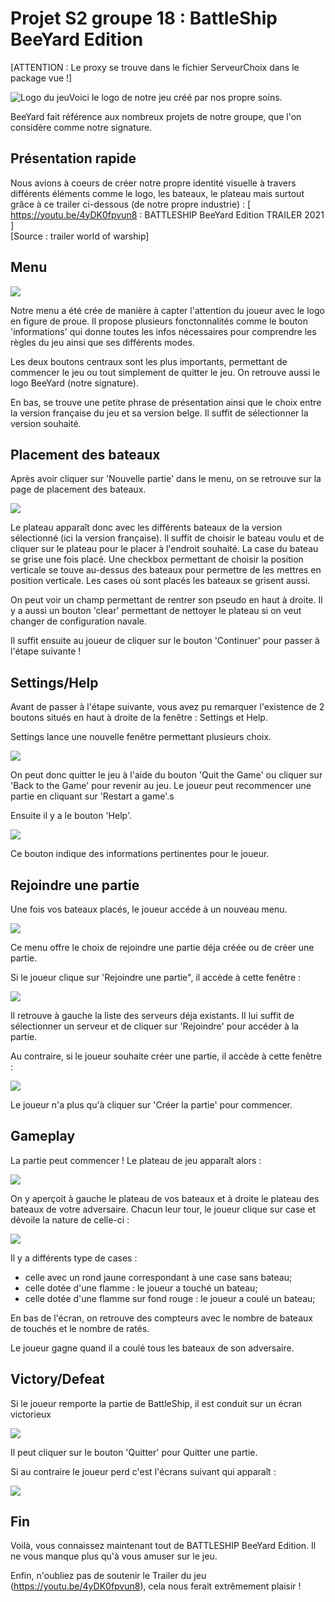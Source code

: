 # Projet S2 groupe 18 : BattleShip BeeYard Edition
[ATTENTION : Le proxy se trouve dans le fichier ServeurChoix dans le package vue !]

![Logo du jeu](img/BattleShip.png)Voici le logo de notre jeu créé par nos propre soins.

BeeYard fait référence aux nombreux projets de notre groupe, que l'on considère comme notre signature.

## Présentation rapide 
Nous avions à coeurs de créer notre propre identité visuelle à travers différents éléments comme le logo, les bateaux, le plateau mais surtout grâce à ce trailer ci-dessous (de notre propre industrie) : [ https://youtu.be/4yDK0fpvun8 : BATTLESHIP BeeYard Edition TRAILER 2021 ]  
[Source : trailer world of warship]
## Menu
![](img/Menu.png)

Notre menu a été crée de manière à capter l'attention du joueur avec le logo en figure de proue. Il propose plusieurs fonctonnalités comme le bouton 'informations' qui donne toutes les infos nécessaires pour comprendre les règles du jeu ainsi que ses différents modes.

Les deux boutons centraux sont les plus importants, permettant de commencer le jeu ou tout simplement de quitter le jeu.
On retrouve aussi le logo BeeYard (notre signature). 

En bas, se trouve une petite phrase de présentation ainsi que le choix entre la version française du jeu et sa version belge. Il suffit de sélectionner la version souhaité.

## Placement des bateaux

Après avoir cliquer sur 'Nouvelle partie' dans le menu, on se retrouve sur la page de placement des bateaux.

![](img/Placer_bateaux.png)

Le plateau apparaît donc avec les différents bateaux de la version sélectionné (ici la version française). Il suffit de choisir le bateau voulu et de cliquer sur le plateau pour le placer à l'endroit souhaité. La case du bateau se grise une fois placé. Une checkbox permettant de choisir la position verticale se touve au-dessus des bateaux pour permettre de les mettres en position verticale. Les cases où sont placés les bateaux se grisent aussi.

On peut voir un champ permettant de rentrer son pseudo en haut à droite. Il y a aussi un bouton 'clear' permettant de nettoyer le plateau si on veut changer de configuration navale.

Il suffit ensuite au joueur de cliquer sur le bouton 'Continuer' pour passer à l'étape suivante !

## Settings/Help

Avant de passer à l'étape suivante, vous avez pu remarquer l'existence de 2 boutons situés en haut à droite de la fenêtre : Settings et Help.

Settings lance une nouvelle fenêtre permettant plusieurs choix.

![](img/Settings.png)

On peut donc quitter le jeu à l'aide du bouton 'Quit the Game' ou 
cliquer sur 'Back to the Game' pour revenir au jeu.
Le joueur peut recommencer une partie en cliquant sur 'Restart a game'.s

Ensuite il y a le bouton 'Help'.

![](img/Help.png)

Ce bouton indique des informations pertinentes pour le joueur.

## Rejoindre une partie

Une fois vos bateaux placés, le joueur accéde à un nouveau menu.

![](img/Menu_Rejoindre.png)

Ce menu offre le choix de rejoindre une partie déja créée ou de créer une partie.

Si le joueur clique sur 'Rejoindre une partie", il accède à cette fenêtre : 

![](img/Rejoindre.png)

Il retrouve à gauche la liste des serveurs déja existants. Il lui suffit de sélectionner un serveur et de cliquer sur 'Rejoindre' pour accéder à la partie.

Au contraire, si le joueur souhaite créer une partie, il accède à cette fenêtre :

![](img/Créer.png)

Le joueur n'a plus qu'à cliquer sur 'Créer la partie' pour commencer.

## Gameplay

La partie peut commencer ! Le plateau de jeu apparaît alors :

![](img/Gameplay1.png)

On y aperçoit à gauche le plateau de vos bateaux et à droite le plateau des bateaux de votre adversaire. Chacun leur tour, le joueur clique sur case et dévoile la nature de celle-ci :

![](img/Gameplay2.png)

Il y a différents type de cases : 
- celle avec un rond jaune correspondant à une case sans bateau;
- celle dotée d'une flamme : le joueur a touché un bateau;
- celle dotée d'une flamme sur fond rouge : le joueur a coulé un bateau;

En bas de l'écran, on retrouve des compteurs avec le nombre de bateaux de touchés et le nombre de ratés.

Le joueur gagne quand il a coulé tous les bateaux de son adversaire.

## Victory/Defeat

Si le joueur remporte la partie de BattleShip, il est conduit sur un écran victorieux

![](img/Victory_fin.png)

Il peut cliquer sur le bouton 'Quitter' pour Quitter une partie.

Si au contraire le joueur perd c'est l'écrans suivant qui apparaît : 

![](img/Defeat_fin.png)

## Fin

Voilà, vous connaissez maintenant tout de BATTLESHIP BeeYard Edition. 
Il ne vous manque plus qu'à vous amuser sur le jeu.

Enfin, n'oubliez pas de soutenir le Trailer du jeu (https://youtu.be/4yDK0fpvun8), cela nous ferait extrêmement plaisir !


   
